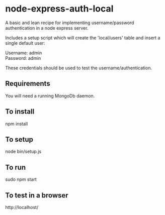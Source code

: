# node-express-auth-local
A basic and lean recipe for implementing username/password authentication in a 
node express server.

Includes a setup script which will create the 'local/users' table and insert a
single default user:

Username: admin  
Password: admin

These credentials should be used to test the username/authentication.

Requirements
-
You will need a running MongoDb daemon.

To install
-
npm install

To setup
-
node bin/setup.js

To run
-
sudo npm start

To test in a browser
-
http://localhost/
